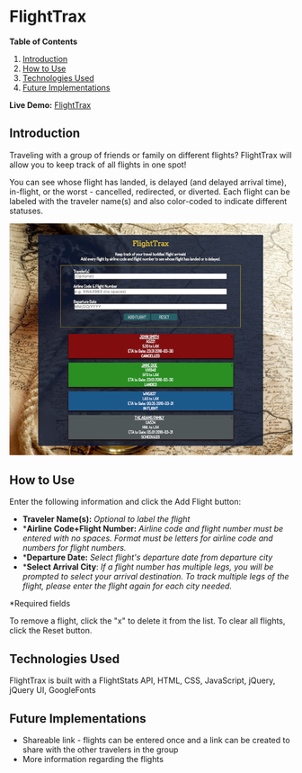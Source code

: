 
# FlightTrax

**Table of Contents**

1. [Introduction](#introduction)
2. [How to Use](#how-to-use)
3. [Technologies Used](#technologies-used)
4. [Future Implementations](#future-implementations)

**Live Demo:** [FlightTrax](https://staysee.github.io/flight_trax)

## Introduction
Traveling with a group of friends or family on different flights? FlightTrax will allow you to keep track of all flights in one spot!

You can see whose flight has landed, is delayed (and delayed arrival time), in-flight, or the worst - cancelled, redirected, or diverted.
Each flight can be labeled with the traveler name(s) and also color-coded to indicate different statuses.

![FlightTrax Screenshot](img/screenshot.png)

## How to Use

Enter the following information and click the Add Flight button:

* **Traveler Name(s):** *Optional to label the flight*
* ***Airline Code+Flight Number:** *Airline code and flight number must be entered with no spaces. Format must be letters for airline code and numbers for flight numbers.* 
* ***Departure Date:** *Select flight's departure date from departure city*
* ***Select Arrival City**: *If a flight number has multiple legs, you will be prompted to select your arrival destination. To track multiple legs of the flight, please enter the flight again for each city needed.*

\*Required fields

To remove a flight, click the "x" to delete it from the list.
To clear all flights, click the Reset button.

## Technologies Used
FlightTrax is built with a FlightStats API, HTML, CSS, JavaScript, jQuery, jQuery UI, GoogleFonts

## Future Implementations
* Shareable link - flights can be entered once and a link can be created to share with the other travelers in the group
* More information regarding the flights
